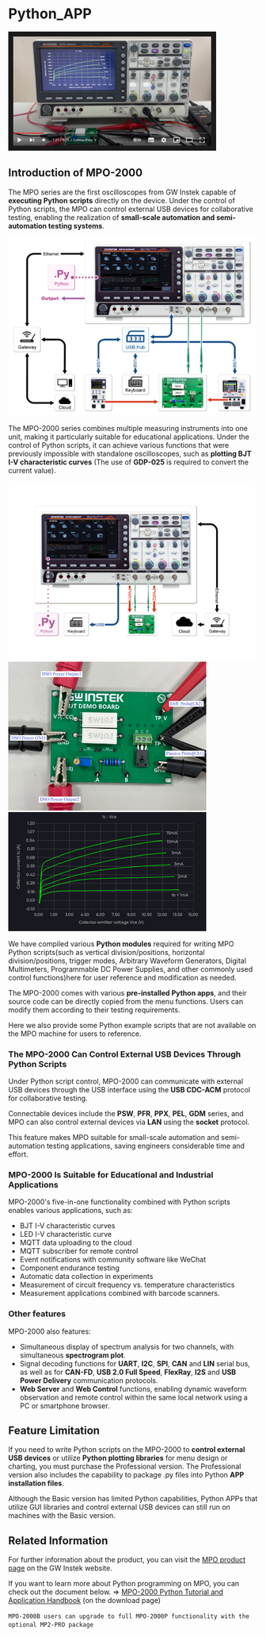 # Python_APP
<a href="http://www.youtube.com/watch?v=BNPRGuqg0ew
" target="_blank"><img src="/image/YT_screenshot.jpg" 
alt="IMAGE ALT TEXT HERE" width="400" height="220" border="10" /></a>

## Introduction of MPO-2000
The MPO series are the first oscilloscopes from GW Instek capable of __executing Python scripts__ directly on the device. Under the control of Python scripts, the MPO can control external USB devices for collaborative testing, enabling the realization of __small-scale automation and semi-automation testing systems__.

<img src="/image/automation_test_system2.png" alt="Image Description" width="500" height="360">

The MPO-2000 series combines multiple measuring instruments into one unit, making it particularly suitable for educational applications. Under the control of Python scripts, it can achieve various functions that were previously impossible with standalone oscilloscopes, such as __plotting BJT I-V characteristic curves__ (The use of __GDP-025__ is required to convert the current value).

<img src="/image/automation_test_system1.png" alt="Image Description" width="500" height="360">

<img src="/image/bjt01.png" alt="Image Description" width="400" height="300">

<img src="/image/bjt_I_V_curve.png" alt="Image Description" width="400" height="240">

We have compiled various __Python modules__ required for writing MPO Python scripts(such as vertical division/positions, horizontal division/positions, trigger modes, Arbitrary Waveform Generators, Digital Multimeters, Programmable DC Power Supplies, and other commonly used control functions)here for user reference and modification as needed.

The MPO-2000 comes with various __pre-installed Python apps__, and their source code can be directly copied from the menu functions. Users can modify them according to their testing requirements.

Here we also provide some Python example scripts that are not available on the MPO machine for users to reference.

### The MPO-2000 Can Control External USB Devices Through Python Scripts
Under Python script control, MPO-2000 can communicate with external USB devices through the USB interface using the __USB CDC-ACM__ protocol for collaborative testing.

Connectable devices include the __PSW__, __PFR__, __PPX__, __PEL__, __GDM__ series, and MPO can also control external devices via __LAN__ using the __socket__ protocol.

This feature makes MPO suitable for small-scale automation and semi-automation testing applications, saving engineers considerable time and effort.

### MPO-2000 Is Suitable for Educational and Industrial Applications
MPO-2000's five-in-one functionality combined with Python scripts enables various applications, such as:
   * BJT I-V characteristic curves
   * LED I-V characteristic curve
   * MQTT data uploading to the cloud
   * MQTT subscriber for remote control
   * Event notifications with community software like WeChat
   * Component endurance testing
   * Automatic data collection in experiments
   * Measurement of circuit frequency vs. temperature characteristics
   * Measurement applications combined with barcode scanners.

### Other features
MPO-2000 also features:
   * Simultaneous display of spectrum analysis for two channels, with simultaneous __spectrogram plot__.
   * Signal decoding functions for __UART__, __I2C__, __SPI__, __CAN__ and __LIN__ serial bus, as well as for __CAN-FD__, __USB 2.0 Full Speed__, __FlexRay__, __I2S__ and __USB Power Delivery__ communication protocols.
   * __Web Server__ and __Web Control__ functions, enabling dynamic waveform observation and remote control within the same local network using a PC or smartphone browser.

## Feature Limitation
If you need to write Python scripts on the MPO-2000 to __control external USB devices__ or utilize __Python plotting libraries__ for menu design or charting, you must purchase the Professional version. The Professional version also includes the capability to package .py files into Python __APP installation files__.

Although the Basic version has limited Python capabilities, Python APPs that utilize GUI libraries and control external USB devices can still run on machines with the Basic version.

## Related Information
For further information about the product, you can visit the [MPO product page](https://www.gwinstek.com/en-global/products/detail/MPO-2000) on the GW Instek website.

If you want to learn more about Python programming on MPO, you can check out the document below. => [MPO-2000 Python Tutorial and Application Handbook](https://www.gwinstek.com/en-global/products/detail/MPO-2000) (on the download page)

```MPO-2000B users can upgrade to full MPO-2000P functionality with the optional MP2-PRO package```

